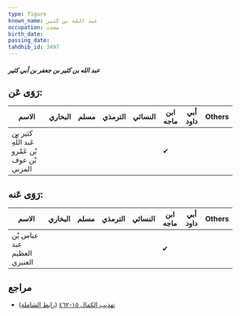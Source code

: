 ```yaml
---
type: figure
known_name: عبد الله بن كثير
occupation: محدث
birth_date:
passing_date:
tahdhib_id: 3497
---
```

##### عبد الله بن كثير بن جعفر بن أبي كثير

## رَوَى عَن:
| الاسم                                          | البخاري | مسلم | الترمذي | النسائي | ابن ماجه | أبي داود | Others |
| ---------------------------------------------- | ------- | ---- | ------- | ------- | -------- | -------- | ------ |
| كثير بن عَبد اللَّهِ بْن عَمْرو بْن عوف المزني |         |      |         |         | ✔        |          |        |
## رَوَى عَنه:
| الاسم                       | البخاري | مسلم | الترمذي | النسائي | ابن ماجه | أبي داود | Others |
| --------------------------- | ------- | ---- | ------- | ------- | -------- | -------- | ------ |
| عباس بْن عبد العظيم العنبري |         |      |         |         | ✔        |          |        |
## مراجع
- [تهذيب الكمال ١٥-٤٦٢](obsidian://open?vault=Tahdhib-al-Kamal&file=Figures/٣٤٩٧-عبد%20الله%20بن%20كثير%20بن%20جعفر%20بن%20أبي%20كثير) ([رابط الشاملة](https://shamela.ws/book/3722/7946))